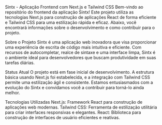 
Sintx - Aplicação Frontend com Next.js e Tailwind CSS
Bem-vindo ao repositório do frontend da aplicação Sintx! Este projeto utiliza as tecnologias Next.js para construção de aplicações React de forma eficiente e Tailwind CSS para uma estilização rápida e eficaz. Abaixo, você encontrará informações sobre o desenvolvimento e como contribuir para o projeto.

Sobre o Projeto
Sintx é uma aplicação web inovadora que visa proporcionar uma experiência de escrita de código mais intuitiva e eficiente. Com recursos de autocompletar, realce de sintaxe e uma interface limpa, Sintx é o ambiente ideal para desenvolvedores que buscam produtividade em suas tarefas diárias.

Status Atual
O projeto está em fase inicial de desenvolvimento. A estrutura básica usando Next.js foi estabelecida, e a integração com Tailwind CSS permite uma estilização ágil e consistente. Estamos entusiasmados com a evolução do Sintx e convidamos você a contribuir para torná-lo ainda melhor.

Tecnologias Utilizadas
Next.js: Framework React para construção de aplicações web modernas.
Tailwind CSS: Ferramenta de estilização utilitária para criar interfaces responsivas e elegantes.
React: Biblioteca para construção de interfaces de usuário eficientes e reativas.
